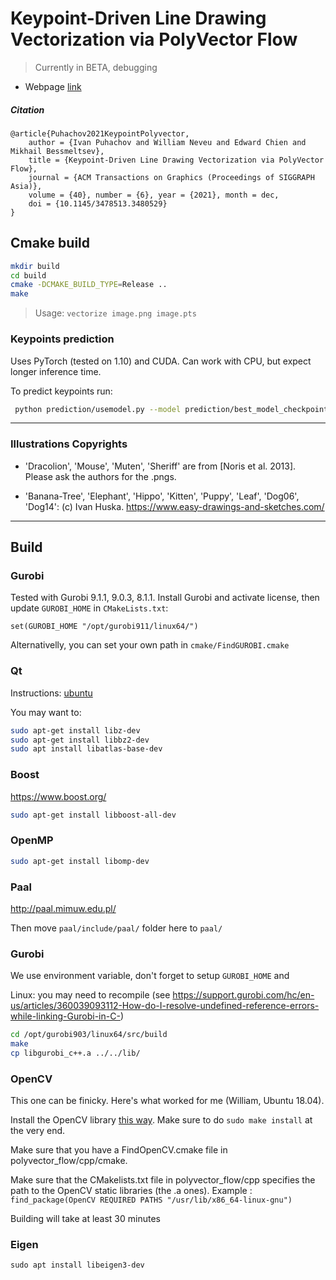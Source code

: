 # Keypoint-Driven Line Drawing Vectorization via PolyVector Flow

> Currently in BETA, debugging 

* Webpage [link](https://puhachov.xyz/publications/keypoint-driven-polyvector-flow/)

##### Citation
```
@article{Puhachov2021KeypointPolyvector,
    author = {Ivan Puhachov and William Neveu and Edward Chien and Mikhail Bessmeltsev},
    title = {Keypoint-Driven Line Drawing Vectorization via PolyVector Flow},
    journal = {ACM Transactions on Graphics (Proceedings of SIGGRAPH Asia)},
    volume = {40}, number = {6}, year = {2021}, month = dec,
    doi = {10.1145/3478513.3480529}
}
```

## Cmake build
```bash
mkdir build
cd build
cmake -DCMAKE_BUILD_TYPE=Release ..
make
```

> Usage: `vectorize image.png image.pts`

### Keypoints prediction
Uses PyTorch (tested on 1.10) and CUDA. Can work with CPU, but expect longer inference time. 

To predict keypoints run:
```bash
 python prediction/usemodel.py --model prediction/best_model_checkpoint.pth --input image.png --output image.pts
```
***

### Illustrations Copyrights
* 'Dracolion', 'Mouse', 'Muten', 'Sheriff' are from [Noris et al. 2013]. Please ask the authors for the .pngs.

* 'Banana-Tree', 'Elephant', 'Hippo', 'Kitten', 'Puppy', 'Leaf', 'Dog06', 'Dog14': (c) Ivan Huska. https://www.easy-drawings-and-sketches.com/


***

## Build

### Gurobi
Tested with Gurobi 9.1.1, 9.0.3, 8.1.1. Install Gurobi and activate license, then update `GUROBI_HOME` in `CMakeLists.txt`:
```
set(GUROBI_HOME "/opt/gurobi911/linux64/")
```
Alternativelly, you can set your own path in `cmake/FindGUROBI.cmake`

### Qt
Instructions: [ubuntu](https://wiki.qt.io/Install_Qt_5_on_Ubuntu)

You may want to:
```bash
sudo apt-get install libz-dev
sudo apt-get install libbz2-dev
sudo apt install libatlas-base-dev
```

### Boost
https://www.boost.org/
```bash
sudo apt-get install libboost-all-dev
```

### OpenMP
```bash
sudo apt-get install libomp-dev
```

### Paal
http://paal.mimuw.edu.pl/

Then move `paal/include/paal/` folder here to `paal/`

### Gurobi
We use environment variable, don't forget to setup `GUROBI_HOME` and 

Linux: you may need to recompile (see https://support.gurobi.com/hc/en-us/articles/360039093112-How-do-I-resolve-undefined-reference-errors-while-linking-Gurobi-in-C-)

```bash
cd /opt/gurobi903/linux64/src/build
make
cp libgurobi_c++.a ../../lib/
```

### OpenCV

This one can be finicky. Here's what worked for me (William, Ubuntu 18.04).

Install the OpenCV library [this way](https://docs.opencv.org/master/d2/de6/tutorial_py_setup_in_ubuntu.html). Make sure to do ```sudo make install``` at the very end.

Make sure that you have a FindOpenCV.cmake file in polyvector_flow/cpp/cmake.

Make sure that the CMakelists.txt file in polyvector_flow/cpp specifies the path to the OpenCV static libraries (the .a ones). 
Example : ```find_package(OpenCV REQUIRED PATHS "/usr/lib/x86_64-linux-gnu")```

Building will take at least 30 minutes


### Eigen
`sudo apt install libeigen3-dev`
